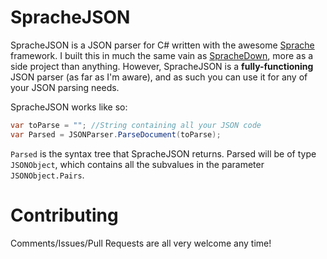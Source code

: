 SpracheJSON
===========

SpracheJSON is a JSON parser for C# written with the awesome [Sprache](https://github.com/sprache/Sprache) framework. I built this in much the same vain as [SpracheDown](https://github.com/IanWold/SpracheDown), more as a side project than anything. However, SpracheJSON is a **fully-functioning** JSON parser (as far as I'm aware), and as such you can use it for any of your JSON parsing needs.

SpracheJSON works like so:

```c#
var toParse = ""; //String containing all your JSON code
var Parsed = JSONParser.ParseDocument(toParse);
```

`Parsed` is the syntax tree that SpracheJSON returns. Parsed will be of type `JSONObject`, which contains all the subvalues in the parameter `JSONObject.Pairs`.

Contributing
============

Comments/Issues/Pull Requests are all very welcome any time!
